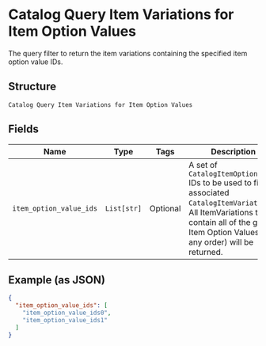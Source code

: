 
# Catalog Query Item Variations for Item Option Values

The query filter to return the item variations containing the specified item option value IDs.

## Structure

`Catalog Query Item Variations for Item Option Values`

## Fields

| Name | Type | Tags | Description |
|  --- | --- | --- | --- |
| `item_option_value_ids` | `List[str]` | Optional | A set of `CatalogItemOptionValue` IDs to be used to find associated<br>`CatalogItemVariation`s. All ItemVariations that contain all of the given<br>Item Option Values (in any order) will be returned. |

## Example (as JSON)

```json
{
  "item_option_value_ids": [
    "item_option_value_ids0",
    "item_option_value_ids1"
  ]
}
```

